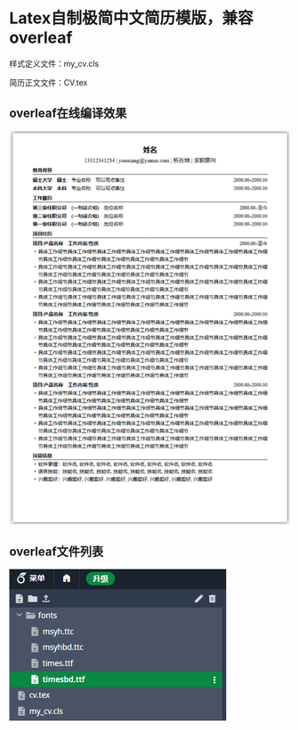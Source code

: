 # Latex自制极简中文简历模版，兼容overleaf

样式定义文件：my_cv.cls <br>

简历正文文件：CV.tex <br>

## overleaf在线编译效果

![](/assets/example.png)


## overleaf文件列表
![](/assets/list.png)
